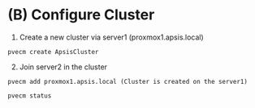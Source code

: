 (B) Configure Cluster
=================================================
1. Create a new cluster via server1 (proxmox1.apsis.local)
```
pvecm create ApsisCluster
```
2. Join server2 in the cluster 
```
pvecm add proxmox1.apsis.local (Cluster is created on the server1)
```
```
pvecm status 
```
